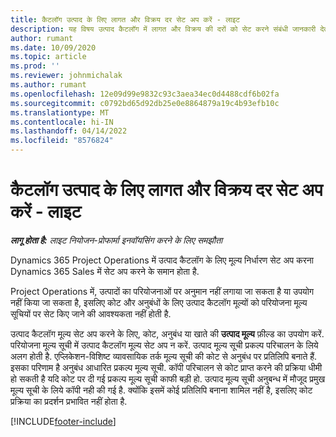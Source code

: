 ```yaml
---
title: कैटलॉग उत्पाद के लिए लागत और विक्रय दर सेट अप करें - लाइट
description: यह विषय उत्पाद कैटलॉग में लागत और विक्रय की दरों को सेट करने संबंधी जानकारी देता है.
author: rumant
ms.date: 10/09/2020
ms.topic: article
ms.prod: ''
ms.reviewer: johnmichalak
ms.author: rumant
ms.openlocfilehash: 12e09d99e9832c93c3aea34ec0d4488cdf6b02fa
ms.sourcegitcommit: c0792bd65d92db25e0e8864879a19c4b93efb10c
ms.translationtype: MT
ms.contentlocale: hi-IN
ms.lasthandoff: 04/14/2022
ms.locfileid: "8576824"
---
```

# <a name="set-up-cost-and-sales-rates-for-catalog-products---lite"></a>कैटलॉग उत्पाद के लिए लागत और विक्रय दर सेट अप करें - लाइट

_**लागू होता है:** लाइट नियोजन-प्रोफार्मा इनवॉयसिंग करने के लिए समझौता_


Dynamics 365 Project Operations में उत्पाद कैटलॉग के लिए मूल्य निर्धारण सेट अप करना Dynamics 365 Sales में सेट अप करने के समान होता है.

Project Operations में, उत्पादों का परियोजनाओं पर अनुमान नहीं लगाया जा सकता है या उपयोग नहीं किया जा सकता है, इसलिए कोट और अनुबंधों के लिए उत्पाद कैटलॉग मूल्यों को परियोजना मूल्य सूचियों पर सेट किए जाने की आवश्यकता नहीं होती है.

उत्पाद कैटलॉग मूल्य सेट अप करने के लिए, कोट, अनुबंध या खाते की **उत्पाद मूल्य** फ़ील्ड का उपयोग करें. परियोजना मूल्य सूची में उत्पाद कैटलॉग मूल्य सेट अप न करें. उत्पाद मूल्य सूची प्रकल्प परिचालन के लिये अलग होती है. एप्लिकेशन-विशिष्ट व्यावसायिक तर्क मूल्य सूची की कोट से अनुबंध पर प्रतिलिपि बनाते हैं. इसका परिणाम है अनुबंध आधारित प्रकल्प मूल्य सूची. कॉपी परिचालन से कोट प्राप्त करने की प्रक्रिया धीमी हो सकती है यदि कोट पर दी गई प्रकल्प मूल्य सूची काफी बड़ी हो. उत्पाद मूल्य सूची अनुबन्ध में मौजूद प्रमुख मूल्य सूची के लिये कॉपी नही की गई है. क्योंकि इसमें कोई प्रतिलिपि बनाना शामिल नहीं है, इसलिए कोट प्रक्रिया का प्रदर्शन प्रभावित नहीं होता है.


[!INCLUDE[footer-include](../../includes/footer-banner.md)]